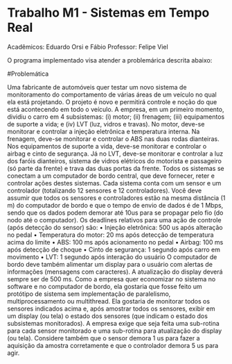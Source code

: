 # Trabalho M1 - Sistemas em Tempo Real

Acadêmicos: Eduardo Orsi e Fábio
Professor: Felipe Viel

O programa implementado visa atender a problemárica descrita abaixo:

#Problemática

Uma fabricante de automóveis quer testar um novo sistema de monitoramento do comportamento
de várias áreas de um veículo no qual ela está projetando. O projeto é novo e permitirá controle e
noção do que está acontecendo em todo o veículo. A empresa, em um primeiro momento, dividiu o
carro em 4 subsistemas: (i) motor; (ii) frenagem; (iii) equipamentos de suporte a vida; e (iv) LVT (luz,
vidros e travas). No motor, deve-se monitorar e controlar a injeção eletrônica e temperatura interna.
Na frenagem, deve-se monitorar e controlar o ABS nas duas rodas dianteiras. Nos equipamentos
de suporte a vida, deve-se monitorar e controlar o airbag e cinto de segurança. Já no LVT, deve-se
monitorar e controlar a luz dos faróis dianteiros, sistema de vidros elétricos do motorista e
passageiro (só parte da frente) e trava das duas portas da frente. Todos os sistemas se conectam
a um computador de bordo central, que deve fornecer, reter e controlar ações destes sistemas.
Cada sistema conta com um sensor e um controlador (totalizando 12 sensores e 12 controladores).
Você deve assumir que todos os sensores e controladores estão na mesma distância (1 m) do
computador de bordo e que o tempo de envio de dados é de 1 Mbps, sendo que os dados podem
demorar até 10us para se propagar pelo fio (do nodo até o computador). Os deadlines relativos para
uma ação de controle (após detecção do sensor) são:
• Injeção eletrônica: 500 us após alteração no pedal
• Temperatura do motor: 20 ms após detecção de temperatura acima do limite
• ABS: 100 ms após acionamento no pedal
• Airbag: 100 ms após detecção de choque
• Cinto de segurança: 1 segundo após carro em movimento
• LVT: 1 segundo após interação do usuário
O computador de bordo deve também alimentar um display para o usuário com alertas de
informações (mensagens com caracteres). A atualização do display deverá sempre ser de 500 ms.
Como a empresa quer economizar no sistema no software e no computador de bordo, ela gostaria
que fosse feito um protótipo de sistema sem implementação de paralelismo, multiprocessamento
ou multithread. Ela gostaria de monitorar todos os sensores indicados acima e, após amostrar todos
os sensores, exibir em um display (ou tela) o estado dos sensores (que indicam o estado dos
subsistemas monitorados). A empresa exige que seja feita uma sub-rotina para cada sensor
monitorado e uma sub-rotina para atualização do display (ou tela). Considere também que o sensor
demora 1 us para fazer a aquisição da amostra corretamente e que o controlador demora 5 us para
agir.
